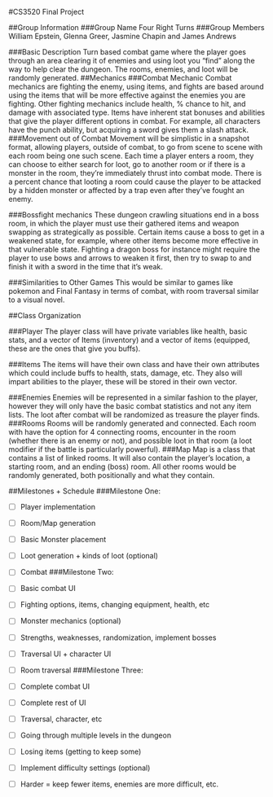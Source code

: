 #CS3520 Final Project

##Group Information
###Group Name
Four Right Turns
###Group Members
William Epstein, Glenna Greer, Jasmine Chapin and James Andrews

###Basic Description
Turn based combat game where the player goes through an area clearing it of enemies and using loot you “find” along the way to help clear the dungeon. The rooms, enemies, and loot will be randomly generated.
##Mechanics
###Combat Mechanic
Combat mechanics are fighting the enemy, using items, and fights are based around using the items that will be more effective against the enemies you are fighting. Other fighting mechanics include health, % chance to hit, and damage with associated type. Items have inherent stat bonuses and abilities that give the player different options in combat. For example, all characters have the punch ability, but acquiring a sword gives them a slash attack.
###Movement out of Combat
Movement will be simplistic in a snapshot format, allowing players, outside of combat, to go from scene to scene with each room being one such scene. Each time a player enters a room, they can choose to either search for loot, go to another room or if there is a monster in the room, they’re immediately thrust into combat mode. There is a percent chance that looting a room could cause the player to be attacked by a hidden monster or affected by a trap even after they’ve fought an enemy.

###Bossfight mechanics
These dungeon crawling situations end in a boss room, in which the player must use their gathered items and weapon swapping as strategically as possible. Certain items cause a boss to get in a weakened state, for example, where other items become more effective in that vulnerable state. Fighting a dragon boss for instance might require the player to use bows and arrows to weaken it first, then try to swap to and finish it with a sword in the time that it’s weak.

###Similarities to Other Games
This would be similar to games like pokemon and Final Fantasy in terms of combat, with room traversal similar to a visual novel.

##Class Organization

###Player
The player class will have private variables like health, basic stats, and a vector of Items (inventory) and a vector of items (equipped, these are the ones that give you buffs).

###Items
The items will have their own class and have their own attributes which could include buffs to health, stats, damage, etc. They also will impart abilities to the player, these will be stored in their own vector.

###Enemies
Enemies will be represented in a similar fashion to the player, however they will only have the basic combat statistics and not any item lists. The loot after combat will be randomized as treasure the player finds.
###Rooms
Rooms will be randomly generated and connected. Each room with have the option for 4 connecting rooms, encounter in the room (whether there is an enemy or not), and possible loot in that room (a loot modifier if the battle is particularly powerful).
###Map
Map is a class that contains a list of linked rooms. It will also contain the player’s location, a starting room, and an ending (boss) room. All other rooms would be randomly generated, both positionally and what they contain.

##Milestones + Schedule
###Milestone One:
- [ ] Player implementation
- [ ]  Room/Map generation
- [ ] Basic Monster placement
- [ ] Loot generation + kinds of loot (optional)
- [ ] Combat
###Milestone Two:
- [ ] Basic combat UI
- [ ] Fighting options, items, changing equipment, health, etc
- [ ] Monster mechanics (optional)
- [ ] Strengths, weaknesses, randomization, implement bosses
- [ ] Traversal UI + character UI 
- [ ] Room traversal
###Milestone Three:
- [ ] Complete combat UI
- [ ] Complete rest of UI
- [ ] Traversal, character, etc
- [ ] Going through multiple levels in the dungeon
- [ ] Losing items (getting to keep some)
- [ ] Implement difficulty settings (optional)
- [ ] Harder = keep fewer items, enemies are more difficult, etc.

